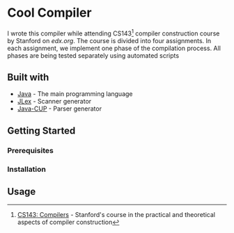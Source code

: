 # Cool Compiler
I wrote this compiler while attending CS143[^CS143] compiler construction course by Stanford on *edx.org*.
The course is divided into four assignments. In each assignment, we implement one phase of the compilation process. All phases are being tested separately using automated scripts

## Built with
- [Java](https://dev.java/) - The main programming language
- [JLex](https://www.cs.princeton.edu/~appel/modern/java/JLex/) - Scanner generator
- [Java-CUP](http://www2.cs.tum.edu/projects/cup/) - Parser generator
<!-- GETTING STARTED -->
## Getting Started
### Prerequisites
### Installation
  

<!-- USAGE EXAMPLES -->
## Usage

[^CS143]:
      [CS143: Compilers][CS143] - Stanford's course in the practical and theoretical aspects of compiler construction
      
[CS143]: https://www.edx.org/course/compilers 

